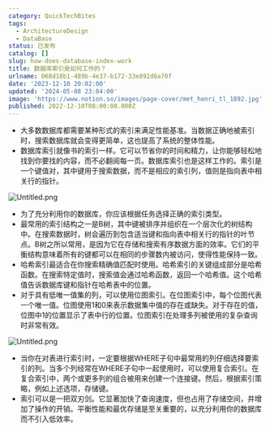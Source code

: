 ```yaml
---
category: QuickTechBites
tags:
  - ArchitectureDesign
  - DataBase
status: 已发布
catalog: []
slug: how-does-database-index-work
title: 数据库索引是如何工作的？
urlname: 068d18b1-489b-4e37-b172-33e892d6a70f
date: '2023-12-10 20:02:00'
updated: '2024-05-08 23:04:00'
image: 'https://www.notion.so/images/page-cover/met_henri_tl_1892.jpg'
published: 2022-12-10T08:00:00.000Z
---
```

- 大多数数据库都需要某种形式的索引来满足性能基准。当数据正确地被索引时，搜索数据库就会变得更简单，这也提高了系统的整体性能。
- 数据库索引就像书的索引一样。它可以节省你的时间和精力，让你能够轻松地找到你要找的内容，而不必翻阅每一页。数据库索引也是这样工作的。索引是一个键值对，其中键用于搜索数据，而不是相应的索引列，值则是指向表中相关行的指针。

![Untitled.png](https://prod-files-secure.s3.us-west-2.amazonaws.com/5d24fe63-e567-4804-86f9-9fdc62e13082/3e87f042-644d-48ab-9a58-227f3d930d71/Untitled.png?X-Amz-Algorithm=AWS4-HMAC-SHA256&X-Amz-Content-Sha256=UNSIGNED-PAYLOAD&X-Amz-Credential=ASIAZI2LB466UVWVU7I6%2F20250415%2Fus-west-2%2Fs3%2Faws4_request&X-Amz-Date=20250415T054007Z&X-Amz-Expires=3600&X-Amz-Security-Token=IQoJb3JpZ2luX2VjEJ3%2F%2F%2F%2F%2F%2F%2F%2F%2F%2FwEaCXVzLXdlc3QtMiJIMEYCIQD3xPq7n1NlLbpGiTiO0gDqhJQaeR9RlLul9fhYMhQjOAIhAKS88u0huRDbJrZXzcJ83%2BVYFa%2BEJRDDc6qtmHta8tVXKv8DCCYQABoMNjM3NDIzMTgzODA1Igwr%2FKzhQ6bDR40FQfoq3AM5fF%2FRC9LcSUYzetkvRJ9ju%2FuNjE60gAPqSzFOVTkhuB94eGeL%2FkimFKQ9K06CUx9TVaFFe45z13mUMk8v9CxwCjmp7S9OeinGn9Z6eNJjxcwpx5yE1pu%2BTnUKjuKcf2icNfGRwEsPrLjoxiC3nFHYDqt5PllDmqQDOCQUCVSJ4C5uYqZvxUDcub9v3bWv%2B9wFyk0fAzLtSejwWL%2BFaZxk%2Fcs%2Ba9b9HjKE0tgsmEMfJRz14SPefRVAl7GnrhOifS9IzgyNeWcj0zvR0aWScptiPvZy7%2B3jjZ93AvUegPREyJEA8ZYjoM0b6KgbRrqEPIaD6Zy3ySyw%2Fp%2FhLcw%2B5zeDkChwE5myZhNas6%2FH4RpeLqQdyJvteF2y%2FuMwpNktdCb2NeWyyJUa%2F4mZrOzsPBaxbmDPc49eQaS0RLMPHzmGI5FaZUSXU74f6PUZ%2FbjND%2F%2BSoGZ5OWeypZ7UBE2w6jwNWA7%2FTN3vT%2Bt55J23iT07%2BazS9XiliBJbOV1KPqLA%2FLZKi%2BL9DahgBaqvE6eb41uMRzqpk0G2Dznalbu5S7fpoaaU7JxbUvOqTmVztbLT%2FP37inMjrRVfQhDsZ3Rr5G5cELqvAeGZyYamZMhvMX6f0xG7ekvSbtFLy3bKpDCazve%2FBjqkAcewbMHsCgBzu78GL2%2BXw2y05oX%2BArJL0TNwPw6%2B7PpDYtBg2yHDhasGBxwuBsAkYLG7KYN7SXpFVo1oQyDt7O2NZE%2Fi%2FN67RD0HN1mEPItqIRvk5k1Evy0DTPJzkAZ3Q6N1Nyr5JTeHrQkl53zxLgBvME0ZfAlG3ghtMvYkTbRb4QATKaFwX4pigJRhH5EYt4dZDYbqs8wGn%2BDp22VCoVMQbSU4&X-Amz-Signature=8200d087f7e13a0ec2e05527d1f2c17c481d5f18d6cd5bea1d4b21b2d08bdede&X-Amz-SignedHeaders=host&x-id=GetObject)

- 为了充分利用你的数据库，你应该根据任务选择正确的索引类型。
- 最常用的索引结构之一是B树，其中键被排序并组织在一个层次化的树结构中。在搜索数据时，树会遍历到包含适当键和指向表中相关行的指针的叶节点。B树之所以常用，是因为它在存储和搜索有序数据方面的效率。它们的平衡结构意味着所有的键都可以在相同的步骤数内被访问，使得性能保持一致。
- 哈希索引最适合在你搜索精确值匹配时使用。哈希索引的关键组成部分是哈希函数。在搜索特定值时，搜索值会通过哈希函数，返回一个哈希值。这个哈希值告诉数据库键和指针在哈希表中的位置。
- 对于具有低唯一值集的列，可以使用位图索引。在位图索引中，每个位图代表一个唯一值。位图使用1和0来表示数据集中值的存在或缺失。对于存在的值，位图中1的位置显示了表中行的位置。位图索引在处理多列被使用的复杂查询时非常有效。

![Untitled.png](https://prod-files-secure.s3.us-west-2.amazonaws.com/5d24fe63-e567-4804-86f9-9fdc62e13082/25e88b4a-737d-484e-85cc-b7fe2444aa3c/Untitled.png?X-Amz-Algorithm=AWS4-HMAC-SHA256&X-Amz-Content-Sha256=UNSIGNED-PAYLOAD&X-Amz-Credential=ASIAZI2LB466UVWVU7I6%2F20250415%2Fus-west-2%2Fs3%2Faws4_request&X-Amz-Date=20250415T054007Z&X-Amz-Expires=3600&X-Amz-Security-Token=IQoJb3JpZ2luX2VjEJ3%2F%2F%2F%2F%2F%2F%2F%2F%2F%2FwEaCXVzLXdlc3QtMiJIMEYCIQD3xPq7n1NlLbpGiTiO0gDqhJQaeR9RlLul9fhYMhQjOAIhAKS88u0huRDbJrZXzcJ83%2BVYFa%2BEJRDDc6qtmHta8tVXKv8DCCYQABoMNjM3NDIzMTgzODA1Igwr%2FKzhQ6bDR40FQfoq3AM5fF%2FRC9LcSUYzetkvRJ9ju%2FuNjE60gAPqSzFOVTkhuB94eGeL%2FkimFKQ9K06CUx9TVaFFe45z13mUMk8v9CxwCjmp7S9OeinGn9Z6eNJjxcwpx5yE1pu%2BTnUKjuKcf2icNfGRwEsPrLjoxiC3nFHYDqt5PllDmqQDOCQUCVSJ4C5uYqZvxUDcub9v3bWv%2B9wFyk0fAzLtSejwWL%2BFaZxk%2Fcs%2Ba9b9HjKE0tgsmEMfJRz14SPefRVAl7GnrhOifS9IzgyNeWcj0zvR0aWScptiPvZy7%2B3jjZ93AvUegPREyJEA8ZYjoM0b6KgbRrqEPIaD6Zy3ySyw%2Fp%2FhLcw%2B5zeDkChwE5myZhNas6%2FH4RpeLqQdyJvteF2y%2FuMwpNktdCb2NeWyyJUa%2F4mZrOzsPBaxbmDPc49eQaS0RLMPHzmGI5FaZUSXU74f6PUZ%2FbjND%2F%2BSoGZ5OWeypZ7UBE2w6jwNWA7%2FTN3vT%2Bt55J23iT07%2BazS9XiliBJbOV1KPqLA%2FLZKi%2BL9DahgBaqvE6eb41uMRzqpk0G2Dznalbu5S7fpoaaU7JxbUvOqTmVztbLT%2FP37inMjrRVfQhDsZ3Rr5G5cELqvAeGZyYamZMhvMX6f0xG7ekvSbtFLy3bKpDCazve%2FBjqkAcewbMHsCgBzu78GL2%2BXw2y05oX%2BArJL0TNwPw6%2B7PpDYtBg2yHDhasGBxwuBsAkYLG7KYN7SXpFVo1oQyDt7O2NZE%2Fi%2FN67RD0HN1mEPItqIRvk5k1Evy0DTPJzkAZ3Q6N1Nyr5JTeHrQkl53zxLgBvME0ZfAlG3ghtMvYkTbRb4QATKaFwX4pigJRhH5EYt4dZDYbqs8wGn%2BDp22VCoVMQbSU4&X-Amz-Signature=02e6d207c472245646f8746dd701804adfe88f792440922bbf925a0a3f11f04a&X-Amz-SignedHeaders=host&x-id=GetObject)

- 当你在对表进行索引时，一定要根据WHERE子句中最常用的列仔细选择要索引的列。当多个列经常在WHERE子句中一起使用时，可以使用复合索引。在复合索引中，两个或更多列的组合被用来创建一个连接键。然后，根据索引策略，例如上述选项，存储键。
- 索引可以是一把双刃剑。它显著加快了查询速度，但也占用了存储空间，并增加了操作的开销。平衡性能和最优存储是至关重要的，以充分利用你的数据库而不引入低效率。
